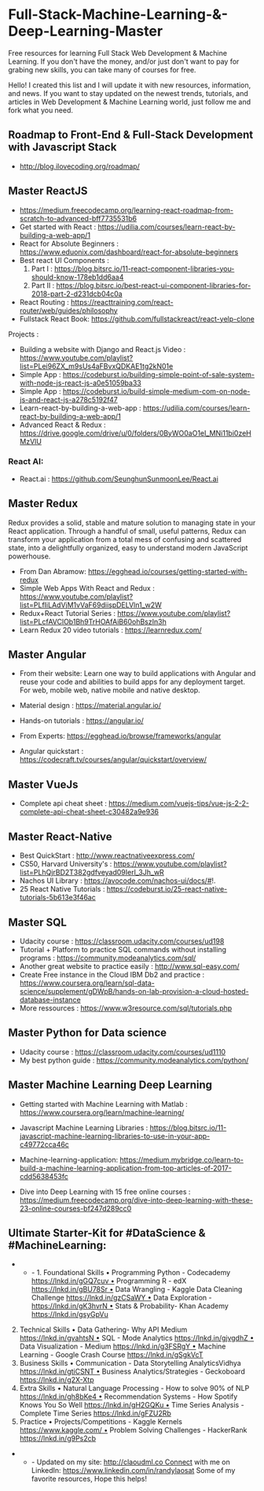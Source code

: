 # Full-Stack-Machine-Learning-&-Deep-Learning-Master
Free resources for learning Full Stack Web Development & Machine Learning.
If you don't have the money, and/or just don't want to pay for grabing new skills, you can take many of courses for free.

Hello! I created this list and I will update it with new resources, information, and news. If you want to stay updated on the newest trends, tutorials, and articles in Web Development & Machine Learning world, just follow me and fork what you need.






## Roadmap to Front-End & Full-Stack Development with Javascript Stack

* http://blog.ilovecoding.org/roadmap/



## Master ReactJS

* https://medium.freecodecamp.org/learning-react-roadmap-from-scratch-to-advanced-bff7735531b6
* Get started with React :  https://udilia.com/courses/learn-react-by-building-a-web-app/1
* React for Absolute Beginners : https://www.eduonix.com/dashboard/react-for-absolute-beginners
* Best react UI Components : 
  1. Part I : https://blog.bitsrc.io/11-react-component-libraries-you-should-know-178eb1dd6aa4
  2. Part II : https://blog.bitsrc.io/best-react-ui-component-libraries-for-2018-part-2-d231dcb04c0a
* React Routing : https://reacttraining.com/react-router/web/guides/philosophy 
* Fullstack React Book: https://github.com/fullstackreact/react-yelp-clone


Projects : 

* Building a website with Django and React.js Video : https://www.youtube.com/playlist?list=PLei96ZX_m9sUs4aFBvxQDKAE1tg2kN01e
* Simple App : https://codeburst.io/building-simple-point-of-sale-system-with-node-js-react-js-a0e51059ba33
* Simple App : https://codeburst.io/build-simple-medium-com-on-node-js-and-react-js-a278c5192f47
* Learn-react-by-building-a-web-app : https://udilia.com/courses/learn-react-by-building-a-web-app/1
* Advanced React & Redux : https://drive.google.com/drive/u/0/folders/0ByWO0aO1eI_MNi11bi0zeHMzVlU

### React AI:

* React.ai : https://github.com/SeunghunSunmoonLee/React.ai 

## Master Redux

Redux provides a solid, stable and mature solution to managing state in your React application. Through a handful of small, useful patterns, Redux can transform your application from a total mess of confusing and scattered state, into a delightfully organized, easy to understand modern JavaScript powerhouse.

* From Dan Abramow: https://egghead.io/courses/getting-started-with-redux
* Simple Web Apps With React and Redux : https://www.youtube.com/playlist?list=PLfIiLAdVjM1vVaF69diispDELVln1_w2W
* Redux+React Tutorial Series : https://www.youtube.com/playlist?list=PLcfAVClOb1Bh9TrHOAfAiB60ohBszIn3h
* Learn Redux 20 video tutorials : https://learnredux.com/


##  Master Angular

* From their website: Learn one way to build applications with Angular and reuse your code and abilities to build apps for any deployment target. For web, mobile web, native mobile and native desktop.

* Material design : https://material.angular.io/
* Hands-on tutorials : https://angular.io/

* From Experts: https://egghead.io/browse/frameworks/angular
* Angular quickstart : https://codecraft.tv/courses/angular/quickstart/overview/


## Master VueJs


* Complete api cheat sheet : https://medium.com/vuejs-tips/vue-js-2-2-complete-api-cheat-sheet-c30482a9e936


## Master React-Native

* Best QuickStart : http://www.reactnativeexpress.com/
* CS50, Harvard University's : https://www.youtube.com/playlist?list=PLhQjrBD2T382gdfveyad09Ierl_3Jh_wR
* Nachos UI Library : https://avocode.com/nachos-ui/docs/#!.
* 25 React Native Tutorials : https://codeburst.io/25-react-native-tutorials-5b613e3f46ac


## Master SQL 

* Udacity course : https://classroom.udacity.com/courses/ud198
* Tutorial + Platform to practice SQL commands without installing programs : https://community.modeanalytics.com/sql/
* Another great website to practice easily : http://www.sql-easy.com/
* Create Free instance in the Cloud IBM Db2 and practice : https://www.coursera.org/learn/sql-data-science/supplement/gDWpB/hands-on-lab-provision-a-cloud-hosted-database-instance
* More ressources : https://www.w3resource.com/sql/tutorials.php

## Master Python for Data science

* Udacity course : https://classroom.udacity.com/courses/ud1110
* My best python guide : https://community.modeanalytics.com/python/


## Master Machine Learning Deep Learning

* Getting started with Machine Learning with Matlab : https://www.coursera.org/learn/machine-learning/ 
* Javascript Machine Learning Libraries : https://blog.bitsrc.io/11-javascript-machine-learning-libraries-to-use-in-your-app-c49772cca46c

* Machine-learning-application: https://medium.mybridge.co/learn-to-build-a-machine-learning-application-from-top-articles-of-2017-cdd5638453fc

* Dive into Deep Learning with 15 free online courses : https://medium.freecodecamp.org/dive-into-deep-learning-with-these-23-online-courses-bf247d289cc0



## Ultimate Starter-Kit for #DataScience & #MachineLearning:

- - - 1. Foundational Skills • Programming Python - Codecademy https://lnkd.in/gGQ7cuv • Programming R - edX https://lnkd.in/gBU78Sr • Data Wrangling - Kaggle Data Cleaning Challenge https://lnkd.in/gzCSaWY • Data Exploration - https://lnkd.in/gK3hvrN • Stats & Probability- Khan Academy https://lnkd.in/gsyGpVu
2. Technical Skills • Data Gathering- Why API Medium https://lnkd.in/gvahtsN • SQL - Mode Analytics https://lnkd.in/gjvgdhZ • Data Visualization - Medium https://lnkd.in/g3FSRgY • Machine Learning - Google Crash Course https://lnkd.in/gSgkVcT
3. Business Skills • Communication - Data Storytelling AnalyticsVidhya https://lnkd.in/gtiCSNT • Business Analytics/Strategies - Geckoboard https://lnkd.in/g2X-Xtp
4. Extra Skills • Natural Language Processing - How to solve 90% of NLP https://lnkd.in/gh8bKe4 • Recommendation Systems - How Spotify Knows You So Well https://lnkd.in/gH2GQKu • Time Series Analysis - Complete Time Series https://lnkd.in/gFZU2Rb
5. Practice • Projects/Competitions - Kaggle Kernels https://www.kaggle.com/ • Problem Solving Challenges - HackerRank https://lnkd.in/g9Ps2cb
- - - Updated on my site: http://claoudml.co Connect with me on LinkedIn: https://www.linkedin.com/in/randylaosat
Some of my favorite resources, Hope this helps! 


 




